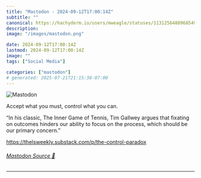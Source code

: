 ```yaml
---
title: "Mastodon - 2024-09-12T17:00:14Z"
subtitle: ""
canonical: https://hachyderm.io/users/mweagle/statuses/113125648896854946
description:
image: "/images/mastodon.png"

date: 2024-09-12T17:00:14Z
lastmod: 2024-09-12T17:00:14Z
image: ""
tags: ["Social Media"]

categories: ["mastodon"]
# generated: 2025-07-21T21:15:38-07:00
---
```

![Mastodon](/images/mastodon.png)

<p>Accept what you must, control what you can. </p><p>“In his classic, The Inner Game of Tennis, Tim Gallwey argues that fixating on outcomes hinders our ability to focus on the process, which should be our primary concern.”</p><p><a href="https://thelsweekly.substack.com/p/the-control-paradox" target="_blank" rel="nofollow noopener noreferrer" translate="no"><span class="invisible">https://</span><span class="ellipsis">thelsweekly.substack.com/p/the</span><span class="invisible">-control-paradox</span></a></p>


###### [Mastodon Source 🐘](https://hachyderm.io/@mweagle/113125648896854946)

___

